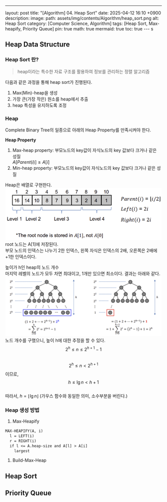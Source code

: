 ---
layout: post
title: "[Algorithm] 04. Heap Sort"
date: 2025-04-12 16:10 +0900
description: 
image:
  path: assets/img/contents/Algorithm/heap_sort.png
  alt: Heap Sort
category: [Computer Science, Algorithm]
tags: [Heap Sort, Max-heapify, Priority Queue]
pin: true
math: true
mermaid: true
toc: true
---  s

## Heap Data Structure  
### Heap Sort 란?  
> heap이라는 특수한 자료 구조를 활용하여 정보를 관리하는 정렬 알고리즘  

다음과 같은 과정을 통해 heap sort가 진행된다.  
1. Max(Min)-heap을 생성  
2. 가장 큰(가장 작은) 원소를 heap에서 추출  
3. heap 특성을 유지하도록 조정  

### Heap  
Complete Binary Tree의 일종으로 아래의 Heap Property를 만족시켜야 한다.  

**Heap Property**  
1. Max-heap property: 부모노드의 key값이 자식노드의 key 값보다 크거나 같은 성질  
  $A[Parent(i)] \geq A[i]$
2. Min-heap property: 부모노드의 key값이 자식노드의 key 값보다 크거나 같은 성질  

Heap은 배열로 구현한다.  
![heap_array](/assets/img/contents/Algorithm/heap_structure.png)  
root 노드는 A[1]에 저장된다.  
부모 노드의 인덱스는 나누기 2한 인덱스, 왼쪽 자식은 인덱스의 2배, 오른쪽은 2배에 +1한 인덱스이다.  

높이가 h인 heap의 노드 개수   
마지막 레벨의 노드가 모두 차면 최대이고, 1개만 있으면 최소이다. 결과는 아래와 같다.  
![heap_array](/assets/img/contents/Algorithm/height_of_heap.png)  
노드 개수를 구했으니, 높이 h에 대한 추정을 할 수 있다.  
$$2^h \leq n \leq 2^{h+1} - 1$$  
$$2^h \leq n < 2^{h+1}$$ 이므로,  
$$h \leq \lg n < h+1$$  
따라서, $h=\lfloor \lg n \rfloor$  (가우스 함수와 동일한 의미, 소수부분을 버린다.)  

### Heap 생성 방법  
1. Max-Heapify  

  ```
  MAX-HEAPIFY(A, i)
    l = LEFT(i)
    r = RIGHT(i)
    if l <= A.heap-size and A[l] > A[i]
      largest
  ```
1. Build-Max-Heap


## Heap Sort  


## Priority Queue  


